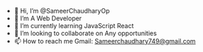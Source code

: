 - 👋 Hi, I’m @SameerChaudharyOp
- 👀 I’m A Web Developer
- 🌱 I’m currently learning JavaScript React
- 💞️ I’m looking to collaborate on Any opportunities
- 📫 How to reach me Gmail: Sameerchaudhary749@gmail.com


<!---
SameerChaudharyOp/SameerChaudharyOp is a ✨ special ✨ repository because its `README.md` (this file) appears on your GitHub profile.
You can click the Preview link to take a look at your changes.
--->
